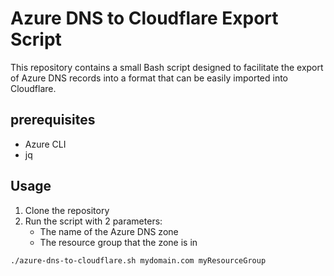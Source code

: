 # Azure DNS to Cloudflare Export Script
This repository contains a small Bash script designed to facilitate the export of Azure DNS records into a format that can be easily imported into Cloudflare.

## prerequisites

- Azure CLI
- jq

## Usage

1. Clone the repository
2. Run the script with 2 parameters:
    - The name of the Azure DNS zone
    - The resource group that the zone is in

```bash
./azure-dns-to-cloudflare.sh mydomain.com myResourceGroup
```
